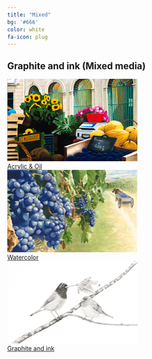 ```yaml
---
title: "Mixed"
bg: '#666'
color: white
fa-icon: plug
---
```

<a name="mixedMedium"></a>

## Graphite and ink (Mixed media)

<div>
<a href="#acrylics"><img width="300" height="189" 
src="img/MarketEnProvenceGail_600dpi-300x189-108KB.jpg" 
alt="Acrylic & Oil" /></a><br />
<a href="#acrylics">Acrylic &amp; Oil</a>
</div>
<div>
<a href="#watercolors"><img width="300" height="189" 
src="img/PurplePerfection_600dpi-300x189-98KB.jpg" 
alt="Watercolor" /></a><br />
<a href="#watercolors">Watercolor</a>
</div>
<div>
<a href="#mixedMedium"><img width="300" height="189" 
src="img/AGentleman_600dpi-300x189-21KB.jpg" 
alt="Graphite and ink" /></a><br />
<a href="#mixedMedium">Graphite and ink</a>
</div>